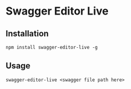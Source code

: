 # Swagger Editor Live

## Installation

```
npm install swagger-editor-live -g
```

## Usage
```
swagger-editor-live <swagger file path here>
```
